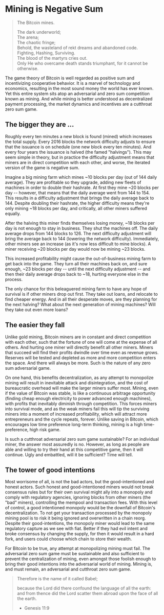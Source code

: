 # Mining is Negative Sum

> The Bitcoin mines.
> 
> The dark underworld;  
> The arena;  
> The chaotic fringe;   
> Behold, the wasteland of rekt dreams and abandoned code.  
> Fighting, Hashing, Surviving.  
> The blood of the martyrs cries out.  
> Only He who overcame death stands triumphant,
> for it cannot be otherwise.
> 

The game theory of Bitcoin is well regarded 
 as positive sum and incentivizing 
 cooperative behavior.
It is a marvel of technology and economics,
 resulting in the most sound money the
 world has ever known.
Yet this entire system sits atop an
 adversarial and zero sum competition 
 known as mining.
And while mining is better understood as
 decentralized payment processing, 
 the market dynamics and incentives are
 a cutthroat zero sum game.




## The bigger they are ...

Roughly every ten minutes a new block is found
 (mined) which increases the total supply.
Every 2016 blocks the network difficulty
 adjusts to ensure that the issuance
 is on schedule (one new block every ten minutes).
And every four years the issuance is halved
 (the famed "halvings").
This may seem simple in theory,
 but in practice the difficulty adjustment
 means that miners are in direct competition
 with each other, and worse, the iterated
 version of the game is negative sum.

Imagine 
 a big mining farm
 which mines ~10 blocks per day
 (out of 144 daily average).
They are profitable so they upgrade,
 adding new fleets of machines
 in order to double their hashrate.
At first they
 mine ~20 blocks per day -- however, that
 means that the daily average went
 from 144 to 154.
This results in a difficulty adjustment
 that brings the daily average back to 144.
Despite doubling their hashrate,
 the higher difficulty means
 they're only mining ~18 blocks per day,
 and critically, all other
 miners suffered equally.

After the halving this miner finds themselves
 losing money, ~18 blocks per day is not enough
 to stay in business.
They shut the machines off.
The daily average drops from 144 blocks
 to 126.
The next difficulty adjustment will bring
 the average back to 144 
 (lowering the network difficulty).
Immediately, other miners see an increase 
 (as it's now less difficult to mine blocks).
A miner receiving ~20 blocks per day would
 now be mining ~23 blocks.

This increased profitability might cause the
 out-of-business mining farm to
 get back into the game.
They turn all their machines back on, and
 sure enough, ~23 blocks per day --
 until the next difficulty adjustment --
 and then their daily average 
 drops back to ~18, hurting
 everyone else in the process.

The only chance for this beleaguered mining
 farm to have any hope of survival is
 if other miners drop out first.
They take out loans, and relocate to find
 cheaper energy.
And in all their desperate moves, are they
 planning for the next halving?
What about the next generation of mining
 machines?
Will they take out even more loans?





## The easier they fall

Unlike gold mining, Bitcoin miners are in
 constant and direct competition with each
 other, such that the fortune of one will
 come at the expense of all others.
And hurting one miner will directly benefit
 all other miners.
Miners that succeed will find
 their profits dwindle over time even as revenue grows.
Reserves will be tested and depleted as more
 and more competition enters the space.
And there will always be more.
Such is the nature of any zero sum adversarial game.

On one hand, this benefits decentralization,
 as any attempt to monopolize mining will result
 in inevitable attack and disintegration,
 and the cost
 of bureaucratic overhead will make the larger
 miners suffer most.
Mining, even if the value of Bitcoin was stable,
 is like a continuous arbitrage opportunity
 (finding cheap enough electricity to power advanced enough machines),
 with profits that inevitably diminish through competition.
This forces miners into survival mode, and as the weak
 miners fail this will tip the surviving miners
 into a moment of increased profitability,
 which will attract
 more entrepreneurs
 and the cycle repeats, forever.
Unlike saving in Bitcoin, which encourages 
 low time preference long-term thinking, 
 mining is a high time-preference, high risk game.

Is such a cutthroat adversarial
 zero sum game sustainable? 
For an individual miner, the
 answer most assuredly is no.
However, as long as people are able and
 willing to try their hand at this competitive 
 game, then it will continue.
Ugly and embattled, will it be sufficient?
Time will tell.



## The tower of good intentions 

Most worrisome of all, is not the bad actors,
 but the good-intentioned and honest actors.
Such honest and good-intentioned miners
 would not break consensus rules
 but for their own survival might ally
 into a monopoly and
 comply with regulatory agencies,
 ignoring blocks from other miners
 (the "bad" miners), 
 controlling the
 mempool and transaction fees.
With this level of control,
 a good intentioned
 monopoly would be the downfall of Bitcoin's
 decentralization.
To not get your transaction processed by the
 monopoly mining pool is to risk it being
 ignored and overwritten in a chain reorg.
Despite their good-intentions, the monopoly
 miner would lead to the same regulatory
 capture as we see with fiat.
Better if they had evil intent and broke
 consensus by changing the supply, for then
 it would result in a hard fork,
 and users could choose which chain to store
 their wealth.

For Bitcoin to be true, any attempt at
 monopolizing mining must fail.
The adversarial zero sum game must be sustainable
 and also sufficient to prevent 
 the centralization of mining,
 even amongst those foolish enough
 to bring their good intentions into
 the adversarial world of mining.
Mining is, and must remain, an adversarial
 and cutthroat 
 zero sum game.

> Therefore is the name of it called Babel;
> 
> because the Lord did there confound the language of all the earth:
> and from thence did the Lord scatter them abroad upon the face of all the earth.
> 
> - Genesis 11:9

